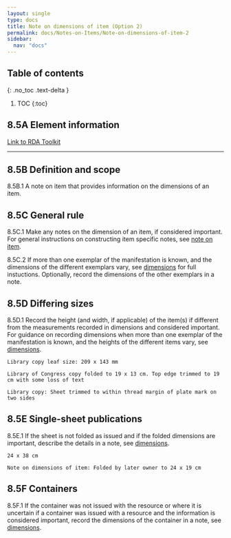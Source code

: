 ```yaml
---
layout: single
type: docs
title: Note on dimensions of item (Option 2)
permalink: docs/Notes-on-Items/Note-on-dimensions-of-item-2
sidebar:
  nav: "docs"
---
```



## Table of contents
{: .no_toc .text-delta }

1. TOC
{:toc}

## 8.5A Element information

[Link to RDA Toolkit](https://beta.rdatoolkit.org/Content/Index?externalId=en-US_ala-f9c752ea-fc02-387e-97ac-c1ed5fa5cb7b)

---

## 8.5B Definition and scope

<a name="8.5B.1">8.5B.1</a> A note on item that provides information on the dimensions of an item.

## 8.5C General rule

<a name="8.5C.1">8.5C.1</a> Make any notes on the dimension of an item, if considered important. For general instructions on constructing item specific notes, see [note on item](https://ladylazarus3.github.io/Test2/docs/Notes-on-Items/Note-on-item).

<a name="8.5C.2">8.5C.2</a> If more than one exemplar of the manifestation is known, and the dimensions of the different exemplars vary, see [dimensions](https://ladylazarus3.github.io/Test2/docs/Physical-Description/Dimensions-2#56d-general-rule) for full instuctions. Optionally, record the dimensions of the other exemplars in a note.

## 8.5D Differing sizes
<a name="8.5D.1">8.5D.1</a> Record the height (and width, if applicable) of the item(s) if different from the measurements recorded in dimensions and considered important.  For guidance on recording dimensions when more than one exemplar of the manifestation is known, and the heights of the different items vary, see [dimensions](https://ladylazarus3.github.io/Test2/docs/Physical-Description/Dimensions-2#56f-differing-sizes).

```Library copy leaf size: 209 x 143 mm```

```Library of Congress copy folded to 19 x 13 cm. Top edge trimmed to 19 cm with some loss of text```

```Library copy: Sheet trimmed to within thread margin of plate mark on two sides```

## 8.5E Single-sheet publications

<a name="8.5E.1">8.5E.1</a> If the sheet is not folded as issued and if the folded dimensions are important, describe the details in a note, see [dimensions](https://ladylazarus3.github.io/Test2/docs/Physical-Description/Dimensions-2#56g-single-sheet-publications).

```24 x 38 cm```

```Note on dimensions of item: Folded by later owner to 24 x 19 cm```

## 8.5F Containers

<a name="8.5F.1">8.5F.1</a> If the container was not issued with the resource or where it is uncertain if a container was issued with a resource and the information is considered important, record the dimensions of the container in a note, see [dimensions](https://ladylazarus3.github.io/Test2/docs/Physical-Description/Dimensions-2#56h-containers).
